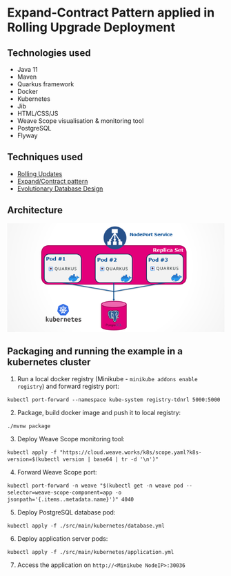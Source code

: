 # Expand-Contract Pattern applied in Rolling Upgrade Deployment

## Technologies used

* Java 11
* Maven
* Quarkus framework
* Docker
* Kubernetes
* Jib
* HTML/CSS/JS
* Weave Scope visualisation & monitoring tool
* PostgreSQL
* Flyway 

## Techniques used

* [Rolling Updates](https://en.wikipedia.org/wiki/Rolling_release)
* [Expand/Contract pattern](https://martinfowler.com/bliki/ParallelChange.html)
* [Evolutionary Database Design](https://databaserefactoring.com/index.html)


## Architecture

![Application Architecture](./images/architecture.PNG)

## Packaging and running the example in a kubernetes cluster

1. Run a local docker registry (Minikube - `minikube addons enable registry`) and forward registry port:
```
kubectl port-forward --namespace kube-system registry-tdnrl 5000:5000
```
2. Package, build docker image and push it to local registry:
```
./mvnw package
```
3. Deploy Weave Scope monitoring tool:
```
kubectl apply -f "https://cloud.weave.works/k8s/scope.yaml?k8s-version=$(kubectl version | base64 | tr -d '\n')"
``` 

4. Forward Weave Scope port:
```
kubectl port-forward -n weave "$(kubectl get -n weave pod --selector=weave-scope-component=app -o jsonpath='{.items..metadata.name}')" 4040
```

5. Deploy PostgreSQL database pod:
```
kubectl apply -f ./src/main/kubernetes/database.yml
```

6. Deploy application server pods:
```
kubectl apply -f ./src/main/kubernetes/application.yml
```

7. Access the application on `http://<Minikube NodeIP>:30036`
